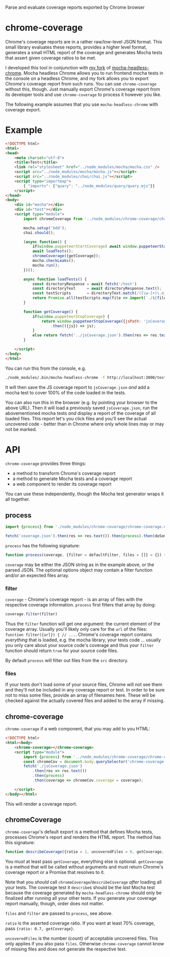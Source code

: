 Parse and evaluate coverage reports exported by Chrome browser

# chrome-coverage

Chrome's coverage reports are in a rather raw/low-level JSON format. This small
library evaluates these reports, provides a higher level format, generates a
small HTML report of the coverage and generates Mocha tests that assert given
coverage ratios to be met.

I developed this tool in conjunction with
[my fork](https://github.com/schrotie/mocha-headless-chrome) of
[mocha-headless-chrome](https://github.com/direct-adv-interfaces/mocha-headless-chrome). Mocha headless Chrome allows you to run frontend mocha tests in the
console on a headless Chrome, and my fork allows you to export Chrome's
coverage report from such runs. You can use `chrome-coverage` without this,
though. Just manually export Chrome's coverage report from its developer tools
and use `chrome-coverage` to process it however you like.

The following example assumes that you use `mocha-headless-chrome` with coverage
export.

# Example

```html
<!DOCTYPE html>
<html>
<head>
	<meta charset="utf-8">
	<title>Test</title>
	<link rel="stylesheet" href="../node_modules/mocha/mocha.css" />
	<script src="../node_modules/mocha/mocha.js"></script>
	<script src="../node_modules/chai/chai.js"></script>
	<script type="importmap">
		{ "imports": {"quary": "../node_modules/quary/quary.mjs"}}
	</script>
</head>
<body>
	<div id="mocha"></div>
	<div id="test"></div>
	<script type="module">
		import chromeCoverage from '../node_modules/chrome-coverage/chrome-coverage.min.mjs';

		mocha.setup('bdd');
		chai.should();

		(async function() {
			if(window.puppeteerStartCoverage) await window.puppeteerStartCoverage();
			await loadTests();
			chromeCoverage({getCoverage});
			mocha.checkLeaks();
			mocha.run();
		})();

		async function loadTests() {
			const directoryResponse = await fetch('/test')
			const directoryText     = await directoryResponse.text();
			const testScripts       = directoryText.match(/([\w-]+)\.mjs/g);
			return Promise.all(testScripts.map(file => import(`./${file}`)));
		}

		function getCoverage() {
			if(window.puppeteerStopCoverage) {
				return window.puppeteerStopCoverage({jsPath: 'jsCoverage.json'})
					.then(({js}) => js);
			}
			else return fetch('../jsCoverage.json').then(res => res.text());
		}

	</script>
</body>
</html>
```

You can run this from the console, e.g.
```sh
./node_modules/.bin/mocha-headless-chrome -f http://localhost:3000/test/test.html
```
It will then save the JS coverage report to `jsCoverage.json` _and_ add a mocha
test to cover 100% of the code loaded in the tests.

You can also run this in the browser (e.g. by pointing your browser to the above
URL). Then it will load a previously saved `jsCoverage.json`, run the
abovementioned mocha tests _and_ display a report of the coverage of all loaded
files. This report let's you click files and you'll see the actual uncovered
code - better than in Chrome where only whole lines may or may not be marked.

# API

`chrome-coverage` provides three things:
* a method to transform Chrome's coverage report
* a method to generate Mocha tests and a coverage report
* a web component to render its coverage report

You can use these independently, though the Mocha test generator wraps it all
together.

## process

```javascript
import {process} from './node_modules/chrome-coverage/chrome-coverage.mjs';

fetch('coverage.json').then(res => res.text()).then(process).then(doSomething);
```

`process` has the following signature:
```javascript
function process(coverage, {filter = defaultFilter, files = []} = {}) {/* ... */}
```
`coverage` may be either the JSON string as in the example above, or the parsed
JSON. The optional options object may contain a filter function and/or an
expected files array.

### filter
`coverage` - Chrome's coverage report - is an array of files with the respective
coverage information. `process` first filters that array by doing:
```javascript
coverage.filter(filter)
```
Thus the `filter` function will get one argument: the current element of the
coverage array. Usually you'll likely only care for the `url` of the files:
`function filter({url}) { // ...`. Chrome's coverage report contains
_everything_ that is loaded, e.g. the mocha library, your tests code ...
usually you only care about your source code's coverage and thus your `filter`
function should return `true` for your source code files.

By default `process` will filter out files from the `src` directory.

### files
If your tests don't load some of your source files, Chrome will not see them
and they'll not be included in any coverage report or test. In order to be sure
not to miss some files, provide an array of filenames here. These will be
checked against the actually covered files and added to the array if missing.

## chrome-coverage

`chrome-coverage` if a web component, that you may add to you HTML:
```html
<!DOCTYPE html>
<html><body>
	<chrome-coverage></chrome-coverage>
	<script type="module">
		import {process} from '../node_modules/chrome-coverage/chrome-coverage.min.mjs';
		const chromeCov = document.body.querySelector('chrome-coverage');
		fetch('./jsCoverage.json')
			.then(res => res.text())
			.then(process)
			.then(coverage => chromeCov.coverage = coverage);

	</script>
</body></html>
```
This will render a coverage report.

## chromeCoverage
`chrome-coverage`'s default export is a method that defines Mocha tests,
processes Chrome's report and renders the HTML report. The method has this
signature:
```javascript
function describeCoverage({ratio = 1, uncoveredFiles = 0, getCoverage, files, filter}) { // ...
```
You _must_ at least pass `getCoverage`, everything else is optional.
`getCoverage` is a method that will be called without arguments and must return
Chrome's coverage report or a Promise that resolves to it.

Note that you _should_ call `chromeCoverage`/`describeCoverage` _after_ loading
all your tests. The coverage test it `describe`s should be the _last_ Mocha
test because the coverage generated by `mocha-headless-chrome` should only be
finalized after running all your other tests. If you generate your coverage
report manually, though, order does not matter.

`files` and `filter` are passed to `process`, see above.

`ratio` is the asserted coverage ratio. If you want at least 70% coverage, pass
`{ratio: 0.7, getCoverage}`.

`uncoveredFiles` is the number (count) of acceptable uncovered files. This only
applies if you also pass `files`. Otherwise `chrome-coverage` cannot know of
missing files and does not generate the respective test.
